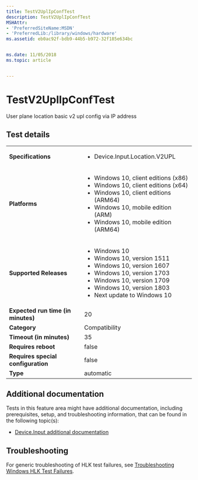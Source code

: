 ```yaml
---
title: TestV2UplIpConfTest
description: TestV2UplIpConfTest
MSHAttr:
- 'PreferredSiteName:MSDN'
- 'PreferredLib:/library/windows/hardware'
ms.assetid: eb0ac92f-bdb9-44b5-b972-32f185e634bc


ms.date: 11/05/2018
ms.topic: article


---
```


# <span id="p_hlk_test.2cf743ff-0687-49e7-b5ce-75b38d07e4ea"></span>TestV2UplIpConfTest


User plane location basic v2 upl config via IP address

## Test details

|||
|---|---|
| **Specifications**  | <ul><li>Device.Input.Location.V2UPL</li></ul> |  
| **Platforms**   | <ul><li>Windows 10, client editions (x86)</li><li>Windows 10, client editions (x64)</li><li>Windows 10, client editions (ARM64)</li><li>Windows 10, mobile edition (ARM)</li><li>Windows 10, mobile edition (ARM64)</li></ul> |
| **Supported Releases** | <ul><li>Windows 10</li><li>Windows 10, version 1511</li><li>Windows 10, version 1607</li><li>Windows 10, version 1703</li><li>Windows 10, version 1709</li><li>Windows 10, version 1803</li><li>Next update to Windows 10</li></ul> |
|**Expected run time (in minutes)**| 20 |
|**Category**| Compatibility |
|**Timeout (in minutes)**| 35 |
|**Requires reboot**| false |
|**Requires special configuration**| false |
|**Type**| automatic |



## <span id="Additional_documentation"></span><span id="additional_documentation"></span><span id="ADDITIONAL_DOCUMENTATION"></span>Additional documentation


Tests in this feature area might have additional documentation, including prerequisites, setup, and troubleshooting information, that can be found in the following topic(s):

-   [Device.Input additional documentation](device-input-additional-documentation.md)

## <span id="Troubleshooting"></span><span id="troubleshooting"></span><span id="TROUBLESHOOTING"></span>Troubleshooting


For generic troubleshooting of HLK test failures, see [Troubleshooting Windows HLK Test Failures](../user/troubleshooting-windows-hlk-test-failures.md).










